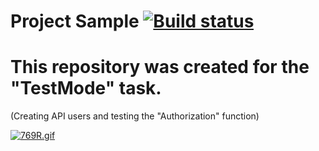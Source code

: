 # Project Sample  [![Build status](https://ci.appveyor.com/api/projects/status/u02rpf2e6j5m0229?svg=true)](https://ci.appveyor.com/project/AEryushova/testmode)
# This repository was created for the "TestMode" task.
(Creating API users and testing the "Authorization" function)

[![769R.gif](https://i.postimg.cc/4ds2WzWk/769R.gif)](https://postimg.cc/R3pTFnrX)
